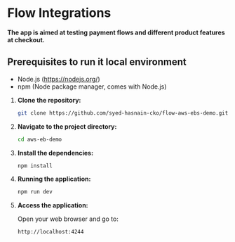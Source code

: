 
# Flow Integrations

**The app is aimed at testing payment flows and different product features at checkout.**

## Prerequisites to run it local environment

- Node.js (https://nodejs.org/)
- npm (Node package manager, comes with Node.js)

1. **Clone the repository:**

   ```sh
   git clone https://github.com/syed-hasnain-cko/flow-aws-ebs-demo.git

2. **Navigate to the project directory:**
      ```sh
   cd aws-eb-demo

3. **Install the dependencies:**
      ```sh
   npm install

4. **Running the application:**
      ```sh
   npm run dev

5. **Access the application:**
      
   Open your web browser and go to:
   ```sh
   http://localhost:4244

